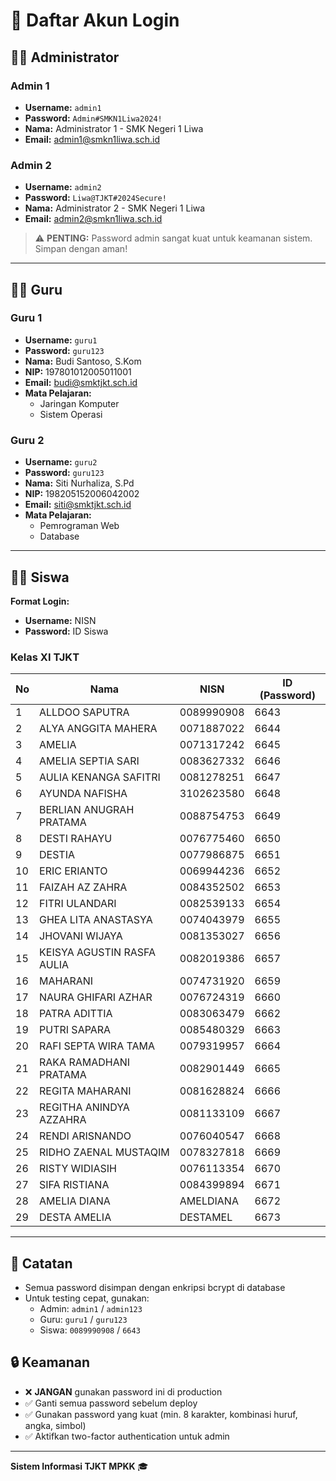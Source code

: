 # 🔐 Daftar Akun Login

## 👨‍💼 Administrator

### Admin 1
- **Username:** `admin1`
- **Password:** `Admin#SMKN1Liwa2024!`
- **Nama:** Administrator 1 - SMK Negeri 1 Liwa
- **Email:** admin1@smkn1liwa.sch.id

### Admin 2
- **Username:** `admin2`
- **Password:** `Liwa@TJKT#2024Secure!`
- **Nama:** Administrator 2 - SMK Negeri 1 Liwa
- **Email:** admin2@smkn1liwa.sch.id

> ⚠️ **PENTING:** Password admin sangat kuat untuk keamanan sistem. Simpan dengan aman!

---

## 👨‍🏫 Guru

### Guru 1
- **Username:** `guru1`
- **Password:** `guru123`
- **Nama:** Budi Santoso, S.Kom
- **NIP:** 197801012005011001
- **Email:** budi@smktjkt.sch.id
- **Mata Pelajaran:**
  - Jaringan Komputer
  - Sistem Operasi

### Guru 2
- **Username:** `guru2`
- **Password:** `guru123`
- **Nama:** Siti Nurhaliza, S.Pd
- **NIP:** 198205152006042002
- **Email:** siti@smktjkt.sch.id
- **Mata Pelajaran:**
  - Pemrograman Web
  - Database

---

## 👨‍🎓 Siswa

**Format Login:**
- **Username:** NISN
- **Password:** ID Siswa

### Kelas XI TJKT

| No | Nama | NISN | ID (Password) |
|---|---|---|---|
| 1 | ALLDOO SAPUTRA | 0089990908 | 6643 |
| 2 | ALYA ANGGITA MAHERA | 0071887022 | 6644 |
| 3 | AMELIA | 0071317242 | 6645 |
| 4 | AMELIA SEPTIA SARI | 0083627332 | 6646 |
| 5 | AULIA KENANGA SAFITRI | 0081278251 | 6647 |
| 6 | AYUNDA NAFISHA | 3102623580 | 6648 |
| 7 | BERLIAN ANUGRAH PRATAMA | 0088754753 | 6649 |
| 8 | DESTI RAHAYU | 0076775460 | 6650 |
| 9 | DESTIA | 0077986875 | 6651 |
| 10 | ERIC ERIANTO | 0069944236 | 6652 |
| 11 | FAIZAH AZ ZAHRA | 0084352502 | 6653 |
| 12 | FITRI ULANDARI | 0082539133 | 6654 |
| 13 | GHEA LITA ANASTASYA | 0074043979 | 6655 |
| 14 | JHOVANI WIJAYA | 0081353027 | 6656 |
| 15 | KEISYA AGUSTIN RASFA AULIA | 0082019386 | 6657 |
| 16 | MAHARANI | 0074731920 | 6659 |
| 17 | NAURA GHIFARI AZHAR | 0076724319 | 6660 |
| 18 | PATRA ADITTIA | 0083063479 | 6662 |
| 19 | PUTRI SAPARA | 0085480329 | 6663 |
| 20 | RAFI SEPTA WIRA TAMA | 0079319957 | 6664 |
| 21 | RAKA RAMADHANI PRATAMA | 0082901449 | 6665 |
| 22 | REGITA MAHARANI | 0081628824 | 6666 |
| 23 | REGITHA ANINDYA AZZAHRA | 0081133109 | 6667 |
| 24 | RENDI ARISNANDO | 0076040547 | 6668 |
| 25 | RIDHO ZAENAL MUSTAQIM | 0078327818 | 6669 |
| 26 | RISTY WIDIASIH | 0076113354 | 6670 |
| 27 | SIFA RISTIANA | 0084399894 | 6671 |
| 28 | AMELIA DIANA | AMELDIANA | 6672 |
| 29 | DESTA AMELIA | DESTAMEL | 6673 |

---

## 📝 Catatan

- Semua password disimpan dengan enkripsi bcrypt di database
- Untuk testing cepat, gunakan:
  - Admin: `admin1` / `admin123`
  - Guru: `guru1` / `guru123`
  - Siswa: `0089990908` / `6643`

## 🔒 Keamanan

- ❌ **JANGAN** gunakan password ini di production
- ✅ Ganti semua password sebelum deploy
- ✅ Gunakan password yang kuat (min. 8 karakter, kombinasi huruf, angka, simbol)
- ✅ Aktifkan two-factor authentication untuk admin

---

**Sistem Informasi TJKT MPKK** 🎓

